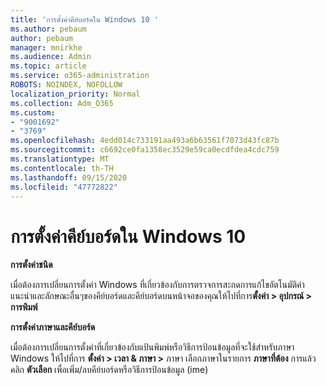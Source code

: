 ```yaml
---
title: 'การตั้งค่าคีย์บอร์ดใน Windows 10 '
ms.author: pebaum
author: pebaum
manager: mnirkhe
ms.audience: Admin
ms.topic: article
ms.service: o365-administration
ROBOTS: NOINDEX, NOFOLLOW
localization_priority: Normal
ms.collection: Adm_O365
ms.custom:
- "9001692"
- "3769"
ms.openlocfilehash: 4edd014c733191aa493a6b63561f7073d43fc87b
ms.sourcegitcommit: c6692ce0fa1358ec3529e59ca0ecdfdea4cdc759
ms.translationtype: MT
ms.contentlocale: th-TH
ms.lasthandoff: 09/15/2020
ms.locfileid: "47772822"
---
```

# <a name="keyboard-settings-in-windows-10"></a>การตั้งค่าคีย์บอร์ดใน Windows 10

**การตั้งค่าชนิด**

เมื่อต้องการเปลี่ยนการตั้งค่า Windows ที่เกี่ยวข้องกับการตรวจการสะกดการแก้ไขอัตโนมัติคำแนะนำและลักษณะอื่นๆของคีย์บอร์ดและคีย์บอร์ดบนหน้าจอของคุณให้ไปที่การ**ตั้งค่า > อุปกรณ์ > การพิมพ์** 

**การตั้งค่าภาษาและคีย์บอร์ด**

เมื่อต้องการเปลี่ยนการตั้งค่าที่เกี่ยวข้องกับแป้นพิมพ์หรือวิธีการป้อนข้อมูลที่จะใช้สำหรับภาษา Windows ให้ไปที่การ **ตั้งค่า > เวลา & ภาษา >** ภาษา เลือกภาษาในรายการ **ภาษาที่ต้อง** การแล้วคลิก **ตัวเลือก** เพื่อเพิ่ม/ลบคีย์บอร์ดหรือวิธีการป้อนข้อมูล (ime)
